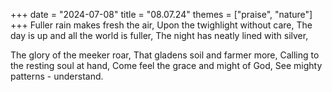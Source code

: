 +++
date = "2024-07-08"
title = "08.07.24"
themes = ["praise", "nature"]
+++
Fuller rain makes fresh the air,
Upon the twighlight without care,
The day is up and all the world is fuller,
The night has neatly lined with silver,

The glory of the meeker roar,
That gladens soil and farmer more,
Calling to the resting soul at hand,
Come feel the grace and might of God,
See mighty patterns - understand.
